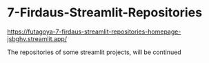 # 7-Firdaus-Streamlit-Repositories
https://futagoya-7-firdaus-streamlit-repositories-homepage-jsbghv.streamlit.app/

The repositories of some streamlit projects, will be continued
